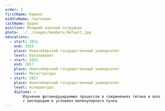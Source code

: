 ```yaml
---
order: 3
firstName: Кирилл
middleName: Сергеевич
lastName: Ершов
position: Младший научный сотрудник
photo: ../../images/members/default.jpg
educations:
  - start: 2011
    end: 2015
    place: Новосибирский государственный университет
    level: Бакалавриат
  - start: 2015
    end: 2017
    place: Новосибирский государственный университет
    level: Магистратура
  - start: 2017
    place: Новосибирский государственный университет
    level: Аспирантура
    diploma: >
        Изучение фотоиндуцируемых процессов в соединениях титана и вольфрама и их Ван дер Ваальсовых комплексах 
        с кислородом в условиях молекулярного пучка
---
```


